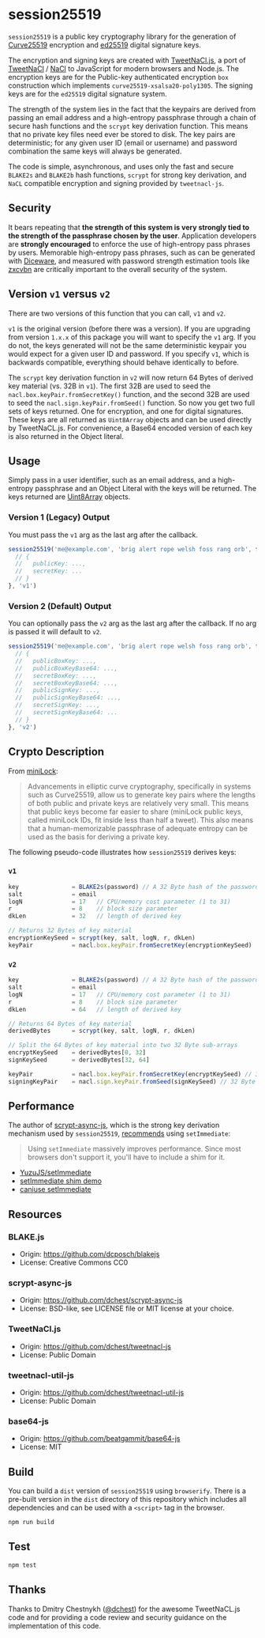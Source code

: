 # session25519

`session25519` is a public key cryptography library for the generation of
[Curve25519](https://cr.yp.to/ecdh.html) encryption and
[ed25519](http://ed25519.cr.yp.to) digital signature keys.

The encryption and signing keys are created with
[TweetNaCl.js](https://github.com/dchest/tweetnacl-js), a port of
[TweetNaCl](http://tweetnacl.cr.yp.to/) / [NaCl](http://nacl.cr.yp.to/) to
JavaScript for modern browsers and Node.js. The encryption keys are for the
Public-key authenticated encryption `box` construction which
implements `curve25519-xsalsa20-poly1305`. The signing keys are for the `ed25519`
digital signature system.

The strength of the system lies in the fact that the keypairs are derived from
passing an email address and a high-entropy passphrase through a chain of
secure hash functions and the `scrypt` key derivation function. This means
that no private key files need ever be stored to disk. The key pairs are
deterministic; for any given user ID (email or username) and password
combination the same keys will always be generated.

The code is simple, asynchronous, and uses only the fast and
secure `BLAKE2s` and `BLAKE2b` hash functions, `scrypt` for
strong key derivation, and `NaCL` compatible encryption
and signing provided by `tweetnacl-js`.

## Security

It bears repeating that **the strength of this system is very strongly
tied to the strength of the passphrase chosen by the user**. Application
developers are **strongly encouraged** to enforce the use of
high-entropy pass phrases by users. Memorable high-entropy pass phrases,
such as can be generated with [Diceware](https://www.rempe.us/diceware/),
and measured with password strength estimation tools like
[zxcvbn](https://github.com/dropbox/zxcvbn) are critically important to
the overall security of the system.

## Version `v1` versus `v2`

There are two versions of this function that you can call, `v1` and `v2`.

`v1` is the original version (before there was a version). If you are upgrading from
version `1.x.x` of this package you will want to specify the `v1` arg.  If you
do not, the keys generated will not be the same deterministic keypair you would
expect for a given user ID and password. If you specify `v1`, which is backwards
compatible, everything should behave identically to before.

The `scrypt` key derivation function in `v2` will now return 64 Bytes
of derived key material (vs. 32B in `v1`). The first 32B are used to seed the
`nacl.box.keyPair.fromSecretKey()` function, and the second 32B are used to seed
the `nacl.sign.keyPair.fromSeed()` function. So now you get two full sets of keys
returned.  One for encryption, and one for digital signatures. These keys are all
returned as `Uint8Array` objects and can be used directly by TweetNaCL.js.
For convenience, a Base64 encoded version of each key is also returned
in the Object literal.

## Usage

Simply pass in a user identifier, such as an email address, and a high-entropy
passphrase and an Object Literal with the keys will be returned. The keys
returned are [Uint8Array](https://developer.mozilla.org/en-US/docs/Web/JavaScript/Reference/Global_Objects/Uint8Array)
objects.

### Version 1 (Legacy) Output

You must pass the `v1` arg as the last arg after the callback.

```js
session25519('me@example.com', 'brig alert rope welsh foss rang orb', function(err, keys) {
  // {
  //   publicKey: ...,
  //   secretKey: ...
  // }
}, 'v1')
```

### Version 2 (Default) Output

You can optionally pass the `v2` arg as the last arg after the callback. If no
arg is passed it will default to `v2`.

```js
session25519('me@example.com', 'brig alert rope welsh foss rang orb', function(err, keys) {
  // {
  //   publicBoxKey: ...,
  //   publicBoxKeyBase64: ...,
  //   secretBoxKey: ...,
  //   secretBoxKeyBase64: ...,
  //   publicSignKey: ...,
  //   publicSignKeyBase64: ...,
  //   secretSignKey: ...,
  //   secretSignKeyBase64: ...
  // }
}, 'v2')
```


## Crypto Description

From [miniLock](https://github.com/kaepora/miniLock):

> Advancements in elliptic curve cryptography, specifically in systems such as
> Curve25519, allow us to generate key pairs where the lengths of both public
> and private keys are relatively very small. This means that public keys become
> far easier to share (miniLock public keys, called miniLock IDs, fit inside
> less than half a tweet). This also means that a human-memorizable passphrase
> of adequate entropy can be used as the basis for deriving a private key.

The following pseudo-code illustrates how `session25519` derives keys:

### `v1`

```js
key               = BLAKE2s(password) // A 32 Byte hash of the password
salt              = email
logN              = 17   // CPU/memory cost parameter (1 to 31)
r                 = 8    // block size parameter
dkLen             = 32   // length of derived key

// Returns 32 Bytes of key material
encryptionKeySeed = scrypt(key, salt, logN, r, dkLen)
keyPair           = nacl.box.keyPair.fromSecretKey(encryptionKeySeed)
```

### `v2`

```js
key               = BLAKE2s(password) // A 32 Byte hash of the password
salt              = email
logN              = 17   // CPU/memory cost parameter (1 to 31)
r                 = 8    // block size parameter
dkLen             = 64   // length of derived key

// Returns 64 Bytes of key material
derivedBytes      = scrypt(key, salt, logN, r, dkLen)

// Split the 64 Bytes of key material into two 32 Byte sub-arrays
encryptKeySeed    = derivedBytes[0, 32]
signKeySeed       = derivedBytes[32, 64]

keyPair           = nacl.box.keyPair.fromSecretKey(encryptKeySeed) // 32 Byte seed
signingKeyPair    = nacl.sign.keyPair.fromSeed(signKeySeed) // 32 Byte seed
```

## Performance

The author of [scrypt-async-js](https://github.com/dchest/scrypt-async-js),
which is the strong key derivation mechanism used by `session25519`, [recommends](https://github.com/dchest/scrypt-async-js/commit/ac57f235b505eb3f4fa8f2f95ae22d7eddd655d5)
using `setImmediate`:

> Using `setImmediate` massively improves performance. Since
> most browsers don't support it, you'll have to include a
> shim for it.

- [YuzuJS/setImmediate](https://github.com/YuzuJS/setImmediate)
- [setImmediate shim demo](http://jphpsf.github.io/setImmediate-shim-demo/)
- [caniuse setImmediate](http://caniuse.com/#search=setImmediate)

## Resources

### BLAKE.js
- Origin: https://github.com/dcposch/blakejs
- License: Creative Commons CC0

### scrypt-async-js
- Origin: https://github.com/dchest/scrypt-async-js
- License: BSD-like, see LICENSE file or MIT license at your choice.

### TweetNaCl.js
- Origin: https://github.com/dchest/tweetnacl-js
- License: Public Domain

### tweetnacl-util-js
- Origin: https://github.com/dchest/tweetnacl-util-js
- License: Public Domain

### base64-js
- Origin: https://github.com/beatgammit/base64-js
- License: MIT

## Build

You can build a `dist` version of `session25519` using `browserify`. There is a
pre-built version in the `dist` directory of this repository which includes
all dependencies and can be used with a `<script>` tag in the browser.

```sh
npm run build
```

## Test

```sh
npm test
```

## Thanks

Thanks to Dmitry Chestnykh ([@dchest](https://github.com/dchest)) for the
awesome TweetNaCL.js code and for providing a code review and security guidance
on the implementation of this code.
